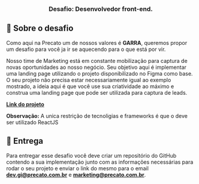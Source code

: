 <h3 align="center">
  Desafio: Desenvolvedor front-end.
</h3>


## :rocket: Sobre o desafio

Como aqui na Precato um de nossos valores é **GARRA**, queremos propor um desafio para você ja ir se aquecendo para o que está por vir.

Nosso time de Marketing está em constante mobilização para captura de novas oportunidades ao nosso negócio. Seu objetivo aqui é implementar uma landing page utilizando o projeto disponibilizado no Figma como base. O seu projeto não precisa estar necessariamente igual ao exemplo mostrado, a ideia aqui é que você use sua criatividade ao máximo e construa uma landing page que pode ser utilizada para captura de leads.

<a href="https://www.figma.com/proto/D9KAm83KYvgdFuszaKhdiQ/PS-Web-Designer?node-id=0%3A12&scaling=min-zoom&page-id=0%3A1"><strong>Link do projeto</strong></a>

**Observação:** A unica restrição de tecnoligias e frameworks é que o deve ser utilizado ReactJS

## :calendar: Entrega

Para entregar esse desafio você deve criar um repositório do GitHub contendo a sua implementação junto com as informações necessárias para rodar o seu projeto e enviar o link do mesmo para o email **dev.gi@precato.com.br** e **marketing@precato.com.br**.
